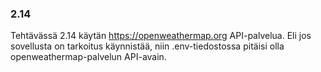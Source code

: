 ### 2.14
Tehtävässä 2.14 käytän https://openweathermap.org API-palvelua. Eli jos sovellusta
on tarkoitus käynnistää, niin .env-tiedostossa pitäisi olla openweathermap-palvelun
API-avain. 
